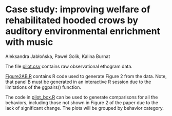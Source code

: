 # Case study: improving welfare of rehabilitated hooded crows by auditory environmental enrichment with music
Aleksandra Jabłońska, Paweł Golik, Kalina Burnat

The file [pilot.csv](pilot.csv) contains raw observational ethogram data. <p>
[Figure2AB.R](Figure2AB.R) contains R code used to generate Figure 2 from the data. Note, that panel B must be generated in an interactive R session due to the limitations of the ggpairs() function.<p>
The code in [pilot_box.R](pilot_box.R) can be used to generate comparisons for all the behaviors, including those not shown in Figure 2 of the paper due to the lack of significant change. The plots will be grouped by behavior category. 
